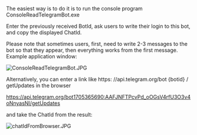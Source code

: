 The easiest way is to do it is to run the console program ConsoleReadTelegramBot.exe 

Enter the previously received BotId, ask users to write their login to this bot, and copy the displayed ChatId. 

Please note that sometimes users, first, need to write 2-3 messages to the bot so that they appear, then everything works from the first message. 
Example application window: 

![ConsoleReadTelegramBot.JPG](https://github.com/Constantine-SRV/ServiceLogonMultifactor2/blob/master/documentation/ConsoleReadTelegramBot.JPG)

Alternatively, you can enter a link like https: //api.telegram.org/bot {botid} / getUpdates  in the browser

https://api.telegram.org/bot1705365690:AAFJNFTPcvPd_oOGsV4rfU3O3v4oNnyasNI/getUpdates 

and take the ChatId from the result:

![chatIdFromBrowser.JPG](https://github.com/Constantine-SRV/ServiceLogonMultifactor2/blob/master/documentation/chatIdFromBrowser.JPG)